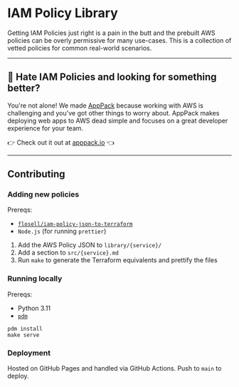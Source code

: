 # IAM Policy Library

Getting IAM Policies just right is a pain in the butt and the prebuilt AWS policies can be overly permissive for many use-cases. This is a collection of vetted policies for common real-world scenarios.

---

## 🤬 Hate IAM Policies and looking for something better?

You're not alone! We made [AppPack](https://apppack.io?utm_source=iam-policy-library) because working with AWS is challenging and you've got other things to worry about. AppPack makes deploying web apps to AWS dead simple and focuses on a great developer experience for your team.

👉 Check out it out at [apppack.io](https://apppack.io?utm_source=iam-policy-library) 👈

---

## Contributing
### Adding new policies

Prereqs:

* [`flosell/iam-policy-json-to-terraform`](https://github.com/flosell/iam-policy-json-to-terraform)
* `Node.js` (for running `prettier`)

1. Add the AWS Policy JSON to `library/{service}/`
3. Add a section to `src/{service}.md`
4. Run `make` to generate the Terraform equivalents and prettify the files


### Running locally

Prereqs:

* Python 3.11
* [`pdm`](https://pdm.fming.dev/)

```shell
pdm install
make serve
```

### Deployment

Hosted on GitHub Pages and handled via GitHub Actions. Push to `main` to deploy.
